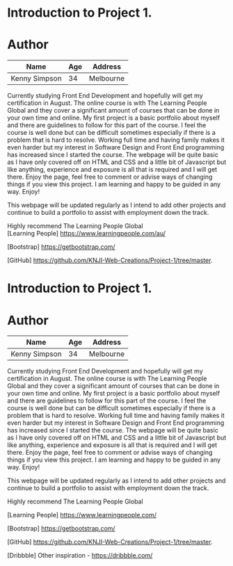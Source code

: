 
# Introduction to Project 1.

# Author

|Name|Age|Address|
|-----|---|-------|
|Kenny Simpson|34|Melbourne|

Currently studying Front End Development and hopefully will get my certification in August. The online course is with The Learning People Global and they cover a significant amount of courses that can be done in your own time and online. My first project is a basic portfolio about myself and there are guidelines to follow for this part of the course. I feel the course is well done but can be difficult sometimes especially if there is a problem that is hard to resolve. Working full time and having family makes it even harder but my interest in Software Design and Front End programming has increased since I started the course. The webpage will be quite basic as I have only covered off on HTML and CSS and a little bit of Javascript but like anything, experience and exposure is all that is required and I will get there. Enjoy the page, feel free to comment or advise ways of changing things if you view this project. I am learning and happy to be guided in any way. Enjoy!

This webpage will be updated regularly as I intend to add other projects and continue to build a portfolio to assist with employment down the track. 

Highly recommend The Learning People Global<br>
[Learning People] https://www.learningpeople.com/au/

[Bootstrap] https://getbootstrap.com/

[GitHub] https://github.com/KNJI-Web-Creations/Project-1/tree/master.


# Introduction to Project 1.

# Author

|Name|Age|Address|
|-----|---|-------|
|Kenny Simpson|34|Melbourne|

Currently studying Front End Development and hopefully will get my certification in August. The online course is with The Learning People Global and they cover a significant amount of courses that can be done in your own time and online. My first project is a basic portfolio about myself and there are guidelines to follow for this part of the course. I feel the course is well done but can be difficult sometimes especially if there is a problem that is hard to resolve. Working full time and having family makes it even harder but my interest in Software Design and Front End programming has increased since I started the course. The webpage will be quite basic as I have only covered off on HTML and CSS and a little bit of Javascript but like anything, experience and exposure is all that is required and I will get there. Enjoy the page, feel free to comment or advise ways of changing things if you view this project. I am learning and happy to be guided in any way. Enjoy!

This webpage will be updated regularly as I intend to add other projects and continue to build a portfolio to assist with employment down the track. 

Highly recommend The Learning People Global<br>

[Learning People] https://www.learningpeople.com/

[Bootstrap] https://getbootstrap.com/

[GitHub] https://github.com/KNJI-Web-Creations/Project-1/tree/master.

[Dribbble] Other inspiration - https://dribbble.com/